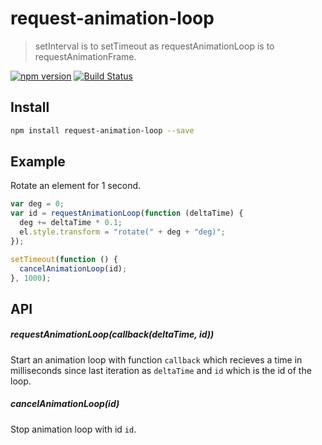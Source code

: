 # request-animation-loop

> setInterval is to setTimeout as requestAnimationLoop is to requestAnimationFrame.

[![npm version](https://badge.fury.io/js/request-animation-loop.svg)](http://badge.fury.io/js/request-animation-loop)
[![Build Status](https://travis-ci.org/olahol/request-animation-loop.svg)](https://travis-ci.org/olahol/request-animation-loop)

## Install

```bash
npm install request-animation-loop --save
```

## Example

Rotate an element for 1 second.

```javascript
var deg = 0;
var id = requestAnimationLoop(function (deltaTime) {
  deg += deltaTime * 0.1;
  el.style.transform = "rotate(" + deg + "deg)";
});

setTimeout(function () {
  cancelAnimationLoop(id);
}, 1000);
```

## API

##### requestAnimationLoop(callback(deltaTime, id))

Start an animation loop with function `callback` which recieves a time in
milliseconds since last iteration as `deltaTime` and `id` which is the id
of the loop.

##### cancelAnimationLoop(id)

Stop animation loop with id `id`.
